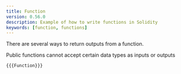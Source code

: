 ```yaml
---
title: Function
version: 0.56.0
description: Example of how to write functions in Solidity
keywords: [function, functions]
---
```


There are several ways to return outputs from a function.

Public functions cannot accept certain data types as inputs or outputs

```solidity
{{{Function}}}
```
